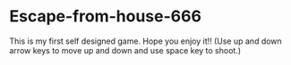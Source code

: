# Escape-from-house-666
This is my first self designed game. Hope you enjoy it!! (Use up and down arrow keys to move up and down and use space key to shoot.) 
